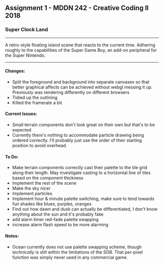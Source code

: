 ## Assignment 1 - MDDN 242 - Creative Coding II 2018

### Super Clock Land

---

A retro-style floating island scene that reacts to the current time. Adhering roughly to the capabilities of the Super Game Boy, an add-on peripheral for the Super Nintendo.

---

#### Changes:
+ Split the foreground and background into separate canvases so that better graphical affects can be achieved without webgl messing it up. Previously was rendering differently on different browsers
+ Tidied up the outlining
+ Killed the framerate a bit

#### Current Issues:
+ Small terrain components don't look great on their own but that's to be expected
+ Currently there's nothing to accommodate particle drawing being ordered correctly. I'll probably just use the order of their starting position to avoid overhead.

#### To Do:
+ Make terrain components correctly cast their palette to the tile grid along their length. May investigate casting to a horizontal line of tiles based on the component thickness
+ Implement the rest of the scene
+ Make the sky nicer
+ Implement particles
+ Implement hour & minute palette switching, make sure to tend towards fun shades like blues, purples, oranges
+ Find out how dawn and dusk can actually be differentiated, I don't know anything about the sun and it's probably fake
+ add alarm timer red-fade palette swapping
+ increase alarm flash speed to be more alarming

#### Notes:
+ Ocean currently does not use palette swapping scheme, though *technically* is still within the limitations of the SGB. That per-pixel function was simply never used in any commercial game.